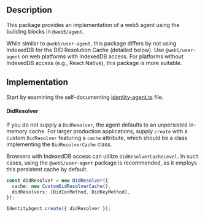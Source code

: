 <!-- TODO: This is just a start. Will add a better description eventually. -->

## Description

This package provides an implementation of a web5 agent using the building blocks in `@web5/agent`.

While similar to `@web5/user-agent`, this package differs by not using IndexedDB for the DID Resolution Cache (detailed below). Use `@web5/user-agent` on web platforms with IndexedDB access. For platforms without IndexedDB access (e.g., React Native), this package is more suitable.

## Implementation

Start by examining the self-documenting [identity-agent.ts](./src/identity-agent.ts) file.

#### DidResolver

If you do not supply a `DidResolver`, the agent defaults to an unpersisted in-memory cache. For larger production applications, supply `create` with a custom `DidResolver` featuring a `cache` attribute, which should be a class implementing the `DidResolverCache` class.

Browsers with IndexedDB access can utilize `DidResolverCacheLevel`. In such cases, using the `@web5/user-agent` package is recommended, as it employs this persistent cache by default.

```typescript
const didResolver = new DidResolver({
  cache: new CustomDidResolverCache(),
  didResolvers: [DidIonMethod, DidKeyMethod],
});

IdentityAgent.create({ didResolver });
```
